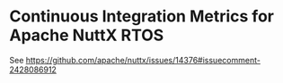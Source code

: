 # Continuous Integration Metrics for Apache NuttX RTOS

See https://github.com/apache/nuttx/issues/14376#issuecomment-2428086912
